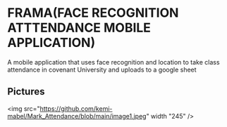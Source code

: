 # FRAMA(FACE RECOGNITION ATTTENDANCE MOBILE APPLICATION)

A mobile application that uses face recognition and location to take class attendance in covenant University and uploads to a google sheet

## Pictures
<img src="https://github.com/kemi-mabel/Mark_Attendance/blob/main/image1.jpeg" width "245" />
